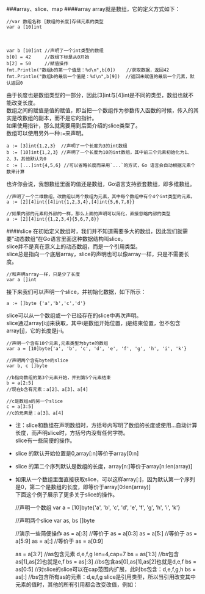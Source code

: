 ###array、slice、map
####array
array就是数组，它的定义方式如下：

    //var 数组名称 [数组的长度]存储元素的类型
    var a [10]int
<br/>

    var b [10]int //声明了一个int类型的数组
    b[0] = 42     //数组下标是从0开始
    b[2] = 50     //赋值操作
    fmt.Println("数组b的第一个值是：%d\n",b[0])    //获取数据，返回42
    fmt.Println("数组b的最后一个值是：%d\n",b[9])  //返回未赋值的最后一个元素，默认返回0
由于长度也是数组类型的一部分，因此[3]int与[4]int是不同的类型，数组也就不能改变长度。     
数组之间的赋值是值的赋值，即当把一个数组作为参数传入函数的时候，传入的其实是改数组的副本，而不是它的指针。    
如果使用指针，那么就需要用到后面介绍的slice类型了。    
数组可以使用另外一种`:=`来声明。

    a := [3]int{1,2,3}  //声明了一个长度为3的int数组
    b := [10]int{1,2,3} //声明了一个长度为10的int数组，其中前三个元素初始化为1、2、3，其他默认为0
    c := [...]int{4,5,6} //可以省略长度而采用`...`的方式，Go 语言会自动根据元素个数来计算
也许你会说，我想数组里面的值还是数组，Go语言支持嵌套数组，即多维数组。

    //声明了一个二维数组，改数组以两个数组为元素，其中每个数组中有个4个int类型的元素。
    a := [2][4]int{[4]int{1,2,3,4},[4]int{5,6,7,8}}
    
    //如果内部的元素和外部的一样，那么上面的声明可以简化，直接忽略内部的类型
    a := [2][4]int{{1,2,3,4}{5,6,7,8}}
####slice
在初始定义数组时，我们并不知道需要多大的数组，因此我们就需要”动态数组“在Go语言里面这种数据结构叫slice。    
slice并不是真在意义上的动态数组，而是一个引用类型。     
slice总是指向一个底层array，slice的声明也可以像array一样，只是不需要长度。

    //和声明array一样，只是少了长度
    var a []int
接下来我们可以声明一个slice，并初始化数据，如下所示：

    a := []byte {'a','b','c','d'}
slice可以从一个数组或一个已经存在的slice中再次声明。    
slice通过array[i:j]来获取，其中i是数组开始位置，j是结束位置，但不包含array[j]，它的长度是j-i。

    //声明一个含有10个元素,元素类型为byte的数组
    var a = [10]byte{'a', 'b', 'c', 'd', 'e', 'f', 'g', 'h', 'i', 'k'}
    
    //声明两个含有byte的slice
	var b, c []byte
    
    //b指向数组的第3个元素开始，并到第5个元素结束
	b = a[2:5]
    //现在b含有元素：a[2]、a[3]、a[4]
    
    //c是数组a的另一个slice
	c = a[3:5]
    //c的元素是：a[3]、a[4]
+ 注：slice和数组在声明数组时，方括号内写明了数组的长度或使用...自动计算长度，而声明slice时，方括号内没有任何字符。                         
slice有一些简便的操作。<br/>
+ slice 的默认开始位置是0,array[:n]等价于array[0:n]
+ slice 的第二个序列默认是数组的长度，array[n:]等价于array[n:len(array)]           
+ 如果从一个数组里面直接获取slice，可以这样array[:]，因为默认第一个序列是0，第二个是数组的长度，即等价于array[0:len(array)]    
下面这个例子展示了更多关于slice的操作。<br/>                

	//声明一个数组
	var a = [10]byte{'a', 'b', 'c', 'd', 'e', 'f', 'g', 'h', 'i', 'k'}
    
	//声明两个slice
	var as, bs []byte
    
	//演示一些简便操作
	as = a[:3] //等价于 as = a[0:3]
	as = a[5:] //等价于 as = a[5:9]
	as = a[:] //等价于 as = a[0:9]
    
	as = a[3:7] //as包含元素 d,e,f,g len=4,cap=7
	bs = as[1:3] //bs包含as[1],as[2]也就是e,f
	bs = as[:3] //bs包含as[0],as[1],as[2]也就是d,e,f
	bs = as[0:5] //对slice的slice可以在cap范围内扩展，此时bs包含：d,e,f,g,h
	bs = as[:] //bs包含所有as的元素：d,e,f,g
slice是引用类型，所以当引用改变其中元素的值时，其他的所有引用都会改变改值，例如：

    
